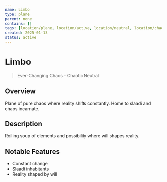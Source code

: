 ```yaml
---
name: Limbo
type: plane
parent: none
contains: []
tags: [location/plane, location/active, location/neutral, location/chaotic]
created: 2025-01-13
status: active
---
```


# Limbo

> Ever-Changing Chaos - Chaotic Neutral

## Overview
Plane of pure chaos where reality shifts constantly. Home to slaadi and chaos incarnate.

## Description
Roiling soup of elements and possibility where will shapes reality.

## Notable Features
- Constant change
- Slaadi inhabitants
- Reality shaped by will